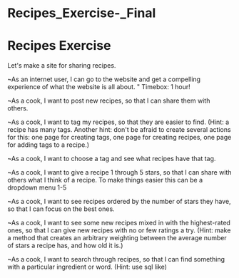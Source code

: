 # Recipes_Exercise-_Final


<h1>Recipes Exercise</h1>

Let's make a site for sharing recipes.

~As an internet user, I can go to the website and get a compelling experience of what the website is all about. " Timebox: 1 hour!

~As a cook, I want to post new recipes, so that I can share them with others.

~As a cook, I want to tag my recipes, so that they are easier to find. (Hint: a recipe has many tags. Another hint: don't be afraid to create several actions for this: one page for creating tags, one page for creating recipes, one page for adding tags to a recipe.)

~As a cook, I want to choose a tag and see what recipes have that tag.

~As a cook, I want to give a recipe 1 through 5 stars, so that I can share with others what I think of a recipe. To make things easier this can be a dropdown menu 1-5

~As a cook, I want to see recipes ordered by the number of stars they have, so that I can focus on the best ones.

~As a cook, I want to see some new recipes mixed in with the highest-rated ones, so that I can give new recipes with no or few ratings a try. (Hint: make a method that creates an arbitrary weighting between the average number of stars a recipe has, and how old it is.)

~As a cook, I want to search through recipes, so that I can find something with a particular ingredient or word. (Hint: use sql like)
